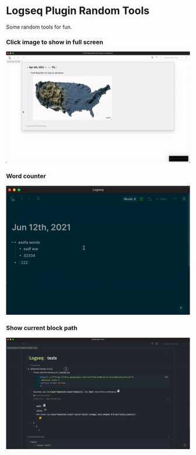 # Logseq Plugin Random Tools

Some random tools for fun.

### Click image to show in full screen
![](./fullscreen.gif)
### Word counter
![](./word-counter.gif)

### Show current block path
![](./block-path.gif)
